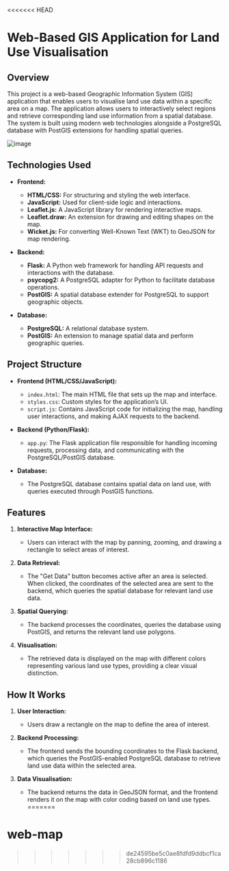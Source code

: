 <<<<<<< HEAD
# **Web-Based GIS Application for Land Use Visualisation**

## **Overview**

This project is a web-based Geographic Information System (GIS) application that enables users to visualise land use data within a specific area on a map. The application allows users to interactively select regions and retrieve corresponding land use information from a spatial database. The system is built using modern web technologies alongside a PostgreSQL database with PostGIS extensions for handling spatial queries.

![image](https://github.com/user-attachments/assets/275f1106-5f94-47a5-9685-c719b99f9a2c)

## **Technologies Used**

- **Frontend:**
  - **HTML/CSS:** For structuring and styling the web interface.
  - **JavaScript:** Used for client-side logic and interactions.
  - **Leaflet.js:** A JavaScript library for rendering interactive maps.
  - **Leaflet.draw:** An extension for drawing and editing shapes on the map.
  - **Wicket.js:** For converting Well-Known Text (WKT) to GeoJSON for map rendering.

- **Backend:**
  - **Flask:** A Python web framework for handling API requests and interactions with the database.
  - **psycopg2:** A PostgreSQL adapter for Python to facilitate database operations.
  - **PostGIS:** A spatial database extender for PostgreSQL to support geographic objects.

- **Database:**
  - **PostgreSQL:** A relational database system.
  - **PostGIS:** An extension to manage spatial data and perform geographic queries.

## **Project Structure**

- **Frontend (HTML/CSS/JavaScript):**
  - `index.html`: The main HTML file that sets up the map and interface.
  - `styles.css`: Custom styles for the application’s UI.
  - `script.js`: Contains JavaScript code for initializing the map, handling user interactions, and making AJAX requests to the backend.

- **Backend (Python/Flask):**
  - `app.py`: The Flask application file responsible for handling incoming requests, processing data, and communicating with the PostgreSQL/PostGIS database.

- **Database:**
  - The PostgreSQL database contains spatial data on land use, with queries executed through PostGIS functions.

## **Features**

1. **Interactive Map Interface:**
   - Users can interact with the map by panning, zooming, and drawing a rectangle to select areas of interest.

2. **Data Retrieval:**
   - The "Get Data" button becomes active after an area is selected. When clicked, the coordinates of the selected area are sent to the backend, which queries the spatial database for relevant land use data.

3. **Spatial Querying:**
   - The backend processes the coordinates, queries the database using PostGIS, and returns the relevant land use polygons.

4. **Visualisation:**
   - The retrieved data is displayed on the map with different colors representing various land use types, providing a clear visual distinction.

## **How It Works**

1. **User Interaction:**
   - Users draw a rectangle on the map to define the area of interest.

2. **Backend Processing:**
   - The frontend sends the bounding coordinates to the Flask backend, which queries the PostGIS-enabled PostgreSQL database to retrieve land use data within the selected area.

3. **Data Visualisation:**
   - The backend returns the data in GeoJSON format, and the frontend renders it on the map with color coding based on land use types.
=======
# web-map
>>>>>>> de24595be5c0ae8fdfd9ddbcf1ca28cb896c1186
